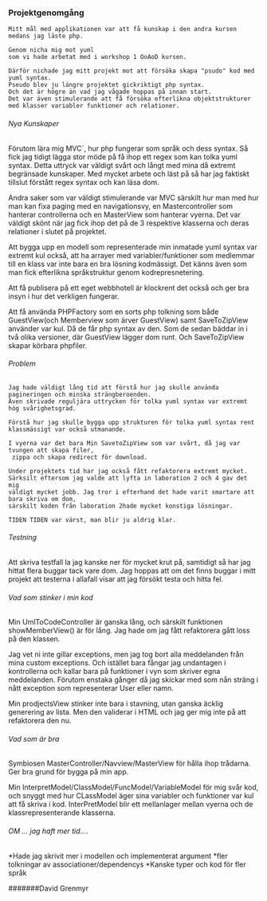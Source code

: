 ### Projektgenomgång

```
Mitt mål med applikationen var att få kunskap i den andra kursen medans jag läste php.

Genom nicha mig mot yuml
som vi hade arbetat med i workshop 1 OoAoD kursen.

Därför nichade jag mitt projekt mot att försöka skapa "psudo" kod med yuml syntax.
Pseudo blev ju längre projektet gickriktigt php syntax.
Och det är högre än vad jag vågade hoppas på innan start.
Det var även stimulerande att få försöka efterlikna objektstrukturer
med klasser variabler funktioner och relationer.
```

###### Nya Kunskaper
Förutom lära mig MVC´, hur php fungerar som språk och dess syntax.
Så fick jag tidigt lägga stor möde på få ihop ett regex som kan tolka yuml syntax. Detta uttryck var väldigt
svårt och långt med mina då extremt begränsade kunskaper. Med mycket arbete och läst på så har jag faktiskt tillslut förstått
regex syntax och kan läsa dom.

Andra saker som var väldigt stimulerande var MVC särskilt hur man med hur man kan fixa
paging med en navigationsvy, en Mastercontroller som hanterar controllerna och en MasterView som hanterar vyerna.
Det var väldigt skönt när jag fick ihop det på de 3 respektive klasserna och deras relationer i slutet på projektet.

Att bygga upp en modell som representerade min inmatade yuml syntax var extremt kul också, att ha arrayer med variabler/funktioner
som medlemmar till en klass var inte bara en bra lösning kodmässigt. Det känns även som man fick efterlikna språkstruktur genom kodrepresnetering.

Att få publisera på ett eget webbhotell är klockrent det också och ger bra insyn i hur det verkligen fungerar.

Att få använda PHPFactory som en sorts php tolkning som både GuestView(och Memberview som ärver GuestView) samt SaveToZipView
använder var kul. Då de får php syntax av den. Som de sedan bäddar in i två olika versioner, där GuestView lägger dom runt. Och
SaveToZipView skapar körbara phpfiler.

###### Problem
```
Jag hade väldigt lång tid att förstå hur jag skulle använda pagineringen och minska strängberoenden.
Även skrivade reguljära uttrycken för tolka yuml syntax var extremt hög svårighetsgrad.

Förstå hur jag skulle bygga upp strukturen för tolka yuml syntax rent klassmässigt var också utmanande.

I vyerna var det bara Min SavetoZipView som var svårt, då jag var tvungen att skapa filer,
 zippa och skapa redirect för download.

Under projektets tid har jag också fått refaktorera extremt mycket.
Särksilt eftersom jag valde att lyfta in laboration 2 och 4 gav det mig
väldigt mycket jobb. Jag tror i efterhand det hade varit smartare att bara skriva om dom,
särskilt koden från laboration 2hade mycket konstiga lösningar.

TIDEN TIDEN var värst, man blir ju aldrig klar.
```
###### Testning
Att skriva testfall la jag kanske ner för mycket krut på, samtidigt så har jag hittat flera buggar tack vare dom.
Jag hoppas att om det finns buggar i mitt projekt att testerna i allafall visar att jag försökt testa och hitta fel.

###### Vad som stinker i min kod
Min UmlToCodeController är ganska lång, och särskilt funktionen showMemberView() är för lång.
Jag hade om jag fått refaktorera gått loss på den klassen.

Jag vet ni inte gillar exceptions, men jag tog bort alla meddelanden från mina custom exceptions. Och istället bara
fångar jag undantagen i kontrollerna och kallar bara på funktioner i vyn som skriver egna meddelanden. Förutom enstaka
gånger då jag skickar med som nån sträng i nått exception som representerar User eller namn.

Min prodjectsView stinker inte bara i stavning, utan ganska äcklig generering av lista. Men den validerar i HTML och
jag ger mig inte på att refaktorera den nu.

###### Vad som är bra
Symbiosen MasterController/Navview/MasterView för hålla ihop trådarna. Ger bra grund för bygga på min app.

Min InterpretModel/ClassModel/FuncModel/VariableModel för mig svår kod, och snyggt med hur CLassModel äger
sina variabler och funktioner var kul att få skriva i kod. InterPretModel blir ett mellanlager mellan vyerna
och de klassrepresenterande klasserna.


###### OM ... jag haft mer tid....
*Hade jag skrivit mer i modellen och implementerat argument
*fler tolkningar av associationer/dependencys
*Kanske typer och kod för fler språk

#######David Grenmyr
